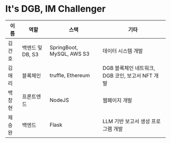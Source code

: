 # It's DGB, IM Challenger

| 이름   | 역할   | 스택   | 기타   |
|---------|---------|---------|---------|
| 김건호   | 백엔드 및 DB, S3 | SpringBoot, MySQL, AWS S3 | 데이터 시스템 개발 |
| 김애리   | 블록체인 | truffle, Ethereum | DGB 블록체인 네트워크, DGB 코인, 보고서 NFT 개발 |
| 백창현   | 프론트엔드 | NodeJS | 웹페이지 개발 |
| 제승완   | 백엔드 | Flask | LLM 기반 보고서 생성 프로그램 개발 |

